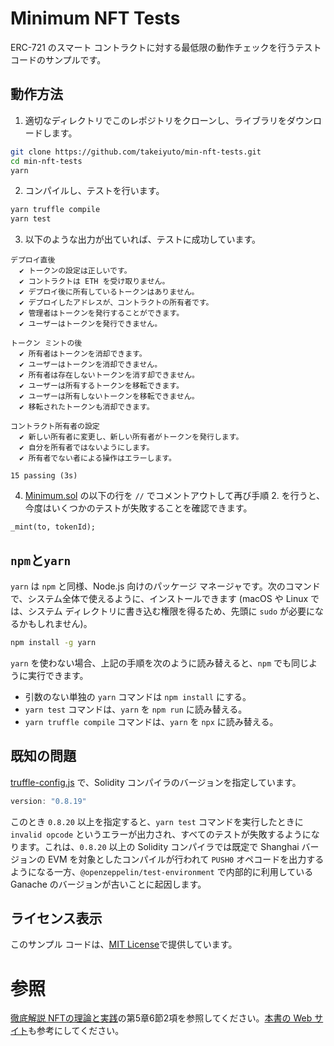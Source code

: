 # Minimum NFT Tests

ERC-721 のスマート コントラクトに対する最低限の動作チェックを行うテスト コードのサンプルです。

## 動作方法

1. 適切なディレクトリでこのレポジトリをクローンし、ライブラリをダウンロードします。
```bash
git clone https://github.com/takeiyuto/min-nft-tests.git
cd min-nft-tests
yarn
```

2. コンパイルし、テストを行います。
```bash
yarn truffle compile
yarn test
```

3. 以下のような出力が出ていれば、テストに成功しています。
```
デプロイ直後
  ✔ トークンの設定は正しいです。
  ✔ コントラクトは ETH を受け取りません。
  ✔ デプロイ後に所有しているトークンはありません。
  ✔ デプロイしたアドレスが、コントラクトの所有者です。
  ✔ 管理者はトークンを発行することができます。
  ✔ ユーザーはトークンを発行できません。

トークン ミントの後
  ✔ 所有者はトークンを消却できます。
  ✔ ユーザーはトークンを消却できません。
  ✔ 所有者は存在しないトークンを消す却できません。
  ✔ ユーザーは所有するトークンを移転できます。
  ✔ ユーザーは所有しないトークンを移転できません。
  ✔ 移転されたトークンも消却できます。

コントラクト所有者の設定
  ✔ 新しい所有者に変更し、新しい所有者がトークンを発行します。
  ✔ 自分を所有者ではないようにします。
  ✔ 所有者でない者による操作はエラーします。

15 passing (3s)
```

4. [Minimum.sol](./contracts/Minimum.sol) の以下の行を `//` でコメントアウトして再び手順 2. を行うと、今度はいくつかのテストが失敗することを確認できます。
```solidity
_mint(to, tokenId);
```

## `npm`と`yarn`

`yarn` は `npm` と同様、Node.js 向けのパッケージ マネージャです。次のコマンドで、システム全体で使えるように、インストールできます (macOS や Linux では、システム ディレクトリに書き込む権限を得るため、先頭に `sudo` が必要になるかもしれません)。
```bash
npm install -g yarn
```

`yarn` を使わない場合、上記の手順を次のように読み替えると、`npm` でも同じように実行できます。
* 引数のない単独の `yarn` コマンドは `npm install` にする。
* `yarn test` コマンドは、`yarn` を `npm run` に読み替える。
* `yarn truffle compile` コマンドは、`yarn` を `npx` に読み替える。

## 既知の問題

[truffle-config.js](./truffle-config.js) で、Solidity コンパイラのバージョンを指定しています。
```js
version: "0.8.19"
```

このとき `0.8.20` 以上を指定すると、`yarn test` コマンドを実行したときに `invalid opcode` というエラーが出力され、すべてのテストが失敗するようになります。これは、`0.8.20` 以上の Solidity コンパイラでは既定で Shanghai バージョンの EVM を対象としたコンパイルが行われて `PUSH0` オペコードを出力するようになる一方、`@openzeppelin/test-environment` で内部的に利用している Ganache のバージョンが古いことに起因します。

## ライセンス表示

このサンプル コードは、[MIT License](LICENSE)で提供しています。

# 参照

[徹底解説 NFTの理論と実践](https://www.ohmsha.co.jp/book/9784274230608/)の第5章6節2項を参照してください。[本書の Web サイト](https://takeiyuto.github.io/nft-book)も参考にしてください。

